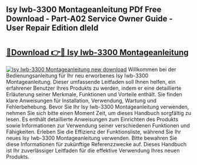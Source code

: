## Isy Iwb-3300 Montageanleitung PDf Free Download - Part-A02 Service Owner Guide - User Repair Edition dleId

# <h2><a href="http://df7xqg.blite.top/?on=Isy+Iwb-3300+Montageanleitung">🔗Download 👉🔴 Isy Iwb-3300 Montageanleitung</a></h2>

[![Isy Iwb-3300 Montageanleitung new download](https://i.imgur.com/lujVjoI.png)](http://df7xqg.blite.top/?on=Isy+Iwb-3300+Montageanleitung)
Willkommen bei der Bedienungsanleitung für Ihr neu erworbenes Isy Iwb-3300 Montageanleitung. Dieser umfassende Leitfaden soll Ihnen helfen, ein erfahrener Benutzer Ihres Produkts zu werden, indem er eine detaillierte Erläuterung seiner Merkmale, Funktionen und Vorteile enthält. Sie finden klare Anweisungen für Installation, Verwendung, Wartung und Fehlerbehebung. Bevor Sie Ihr Isy Iwb-3300 Montageanleitung verwenden, nehmen Sie sich bitte einen Moment Zeit, um dieses Handbuch sorgfältig zu lesen. Es enthält detaillierte Anweisungen zum Einrichten des Produkts sowie Informationen zur Verwendung seiner verschiedenen Funktionen und Fähigkeiten. Erleben Sie die Effizienz der Funktionsliste, während Sie Ihr neues Isy Iwb-3300 Montageanleitung verwenden. Bitte bewahren Sie diese Informationen für zukünftige Referenzzwecke auf. Dieses Handbuch ist Ihr zuverlässiger Leitfaden für die effektive Verwendung Ihres neuen Produkts.
